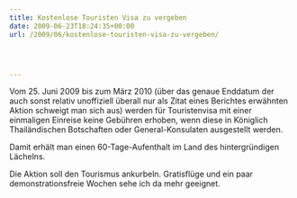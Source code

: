 ```yaml
---
title: Kostenlose Touristen Visa zu vergeben
date: 2009-06-23T18:24:35+00:00
url: /2009/06/kostenlose-touristen-visa-zu-vergeben/




---
```

Vom 25. Juni 2009 bis zum März 2010 (über das genaue Enddatum der auch sonst relativ unoffiziell überall nur als Zitat eines Berichtes erwähnten Aktion schweigt man sich aus) werden für Touristenvisa mit einer einmaligen Einreise keine Gebühren erhoben, wenn diese in Königlich Thailändischen Botschaften oder General-Konsulaten ausgestellt werden.

Damit erhält man einen 60-Tage-Aufenthalt im Land des hintergründigen Lächelns.

Die Aktion soll den Tourismus ankurbeln. Gratisflüge und ein paar demonstrationsfreie Wochen sehe ich da mehr geeignet.
